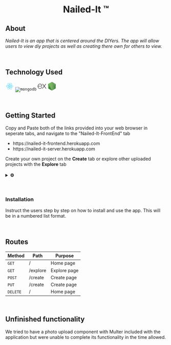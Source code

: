 <h1 align="center">Nailed-It ™</h1>
 
## About
*Nailed-It is an app that is centered around the DIYers. The app will allow users to view diy projects as well as creating there own for others to view.*

<br>

## Technology Used
<code><img height="27" src="https://raw.githubusercontent.com/github/explore/80688e429a7d4ef2fca1e82350fe8e3517d3494d/topics/react/react.png" alt="react"></code> 
<code><img height="27" src="https://encrypted-tbn0.gstatic.com/images?q=tbn%3AANd9GcSTTzPAw-55ssm1Im594xYZ9eRQu2JylrkYLg&usqp=CAU" alt="mongodb"></code> 
<code><img height="27" src="https://raw.githubusercontent.com/devicons/devicon/master/icons/express/express-original.svg" alt="expressjs"></code>
 <code><img height="27" src="https://raw.githubusercontent.com/github/explore/80688e429a7d4ef2fca1e82350fe8e3517d3494d/topics/nodejs/nodejs.png" alt="nodejs"></code>

<br>


## Getting Started

Copy and Paste both of the links provided into your web browser in seperate tabs, and navigate to the "Nailed-It-FrontEnd" tab <br>
<ul> 
<li> https://nailed-it-frontend.herokuapp.com</li>
<li> https://nailed-it-server.herokuapp.com </li>
</ul>
Create your own project on the <b>Create</b> tab or explore other uploaded projects with the <b>Explore</b> tab

<br>
<br>

<details>	
  <br />
  <summary><b>⚙️</b></summary>
  	<ul>
  	    <li><b>OS:</b> Windows 11</li>
	    <li><b>Computers: </b> HP Laptop, Custom Built PC and Mac PC </li>
  	    <li><b>Browser: </b> Google Chrome</li>
	    <li><b>Terminal: </b> GitBash </li>
	    <li><b>Code Editor:</b> VSCode - The best editor out there.</li>
	    	
</details>
<br>
<br>

### Installation

Instruct the users step by step on how to install and use the app. This will be in a numbered list format.

<br>

## Routes

| **Method** | **Path** | **Purpose**  |
| ---------- | -------- | -----------  |
| `GET`      | /        | Home page    |
| `GET`      | /explore | Explore page |
| `POST`     | /create  | Create page  |
| `PUT`      | /create  | Create page  |
| `DELETE`   | /        | Home page    |

<br>

## Unfinished functionality

We tried to have a photo upload component with Multer included with the application but were unable to complete its functionality in the time allowed. 
